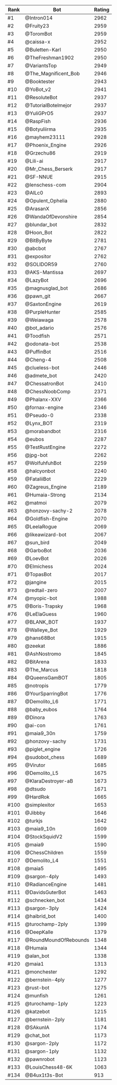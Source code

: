 Rank|Bot|Rating
---|---|---
#1|@Intron014|2962
#2|@Fruity23|2959
#3|@ToromBot|2959
#4|@caissa-x|2952
#5|@Buletten-Karl|2950
#6|@TheFreshman1902|2950
#7|@VariantsTop|2949
#8|@The_Magnificent_Bob|2946
#9|@Booktester|2943
#10|@YoBot_v2|2941
#11|@ResoluteBot|2937
#12|@TutorialBotelmejor|2937
#13|@YuliGPrO5|2937
#14|@RaspFish|2936
#15|@Botyuliirma|2935
#16|@mayhem23111|2928
#17|@Phoenix_Engine|2926
#18|@Grzechu86|2919
#19|@Lili-ai|2917
#20|@Mr_Chess_Berserk|2917
#21|@SF-NNUE|2915
#22|@lenschess-com|2904
#23|@AILc0|2893
#24|@Opulent_Ophelia|2880
#25|@ArasanX|2856
#26|@WandaOfDevonshire|2854
#27|@blundar_bot|2832
#28|@Hoon_Bot|2822
#29|@BitByByte|2781
#30|@abcbot|2767
#31|@expositor|2762
#32|@SOLIDOR59|2760
#33|@AKS-Mantissa|2697
#34|@LazyBot|2696
#35|@magnusglad_bot|2686
#36|@pawn_git|2667
#37|@SaxtonEngine|2619
#38|@PurpleHunter|2585
#39|@Weiawaga|2578
#40|@bot_adario|2576
#41|@Toodfish|2571
#42|@odonata-bot|2538
#43|@PuffinBot|2516
#44|@Cheng-4|2508
#45|@clueless-bot|2446
#46|@admete_bot|2420
#47|@ChessatronBot|2410
#48|@ChessNoobComp|2371
#49|@Phalanx-XXV|2366
#50|@fornax-engine|2346
#51|@Pseudo-0|2338
#52|@Lynx_BOT|2319
#53|@morabandbot|2316
#54|@eubos|2287
#55|@TestRustEngine|2272
#56|@jpg-bot|2262
#57|@WolfuhfuhBot|2259
#58|@halcyonbot|2240
#59|@FataliiBot|2229
#60|@Zagreus_Engine|2189
#61|@Humaia-Strong|2134
#62|@matmoi|2079
#63|@honzovy-sachy-2|2078
#64|@Goldfish-Engine|2070
#65|@LeelaRogue|2069
#66|@likeawizard-bot|2067
#67|@sun_bird|2049
#68|@GarboBot|2036
#69|@LoevBot|2026
#70|@Elmichess|2024
#71|@TopasBot|2017
#72|@jangine|2015
#73|@redtail-zero|2007
#74|@myopic-bot|1988
#75|@Boris-Trapsky|1968
#76|@LeElaGuess|1960
#77|@BLANK_BOT|1937
#78|@Walleye_Bot|1929
#79|@hans68Bot|1915
#80|@zeekat|1886
#81|@AshNostromo|1845
#82|@BitArena|1833
#83|@The_Marcus|1818
#84|@QueensGamBOT|1805
#85|@notropis|1779
#86|@YourSparringBot|1776
#87|@Demolito_L6|1771
#88|@baby_eubos|1764
#89|@Dinora|1763
#90|@ai-con|1761
#91|@maia9_30n|1759
#92|@honzovy-sachy|1731
#93|@piglet_engine|1726
#94|@sudobot_chess|1689
#95|@Virutor|1685
#96|@Demolito_L5|1675
#97|@KlaraDestroyer-aB|1673
#98|@dtsudo|1671
#99|@HardRok|1665
#100|@simplexitor|1653
#101|@Jibbby|1646
#102|@turkjs|1642
#103|@maia9_10n|1609
#104|@StockSquidV2|1599
#105|@maia9|1590
#106|@ChessChildren|1559
#107|@Demolito_L4|1551
#108|@maia5|1495
#109|@sargon-4ply|1493
#110|@RadianceEngine|1481
#111|@DavidsGuterBot|1463
#112|@schnecken_bot|1434
#113|@sargon-3ply|1424
#114|@haibrid_bot|1400
#115|@turochamp-2ply|1399
#116|@DeepKalle|1379
#117|@RoundMoundOfRebounds|1348
#118|@Humaia|1344
#119|@alan_bot|1338
#120|@maia1|1313
#121|@monchester|1292
#122|@bernstein-4ply|1277
#123|@rust-bot|1275
#124|@munfish|1261
#125|@turochamp-1ply|1223
#126|@katzebot|1215
#127|@bernstein-2ply|1181
#128|@SAkunIA|1174
#129|@chat_bot|1173
#130|@sargon-2ply|1172
#131|@sargon-1ply|1132
#132|@pawnrobot|1123
#133|@LouisChess48-6K|1063
#134|@B4ux1t3s-Bot|913
